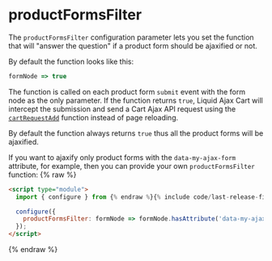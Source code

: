 # productFormsFilter

The `productFormsFilter` configuration parameter lets you set the function that will "answer the question" if a product form should be ajaxified or not.

By default the function looks like this:
```javascript
formNode => true
```

The function is called on each product form `submit` event with the form node as the only parameter. If the function returns `true`, Liquid Ajax Cart will intercept the submission and send a Cart Ajax API request using the [`cartRequestAdd`](/reference/cartRequestAdd/) function instead of page reloading.

By default the function always returns `true` thus all the product forms will be ajaxified.

If you want to ajaxify only product forms with the `data-my-ajax-form` attribute, for example, then you can provide your own `productFormsFilter` function:
{% raw %}
```html
<script type="module">
  import { configure } from {% endraw %}{% include code/last-release-file-name.html asset_url=true %}{% raw %};

  configure({
    productFormsFilter: formNode => formNode.hasAttribute('data-my-ajax-form')
  });
</script>
```
{% endraw %}